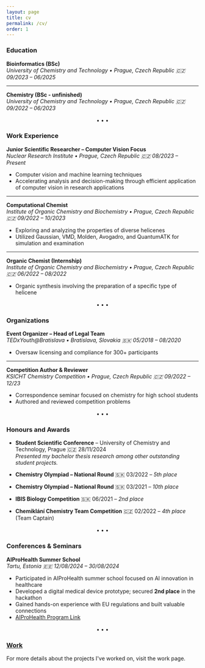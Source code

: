 ```yaml
---
layout: page
title: cv
permalink: /cv/
order: 1
---
```


### Education

**Bioinformatics (BSc)**  
*University of Chemistry and Technology • Prague, Czech Republic 🇨🇿 09/2023 – 06/2025*

---

**Chemistry (BSc - unfinished)**  
*University of Chemistry and Technology • Prague, Czech Republic 🇨🇿 09/2022 – 06/2023*


<div style="text-align: center; margin: 15px 0;">• • •</div>

### Work Experience

**Junior Scientific Researcher – Computer Vision Focus**  
*Nuclear Research Institute • Prague, Czech Republic 🇨🇿 08/2023 – Present*  
- Computer vision and machine learning techniques 
- Accelerating analysis and decision-making through efficient application of computer vision in research applications

---

**Computational Chemist**  
*Institute of Organic Chemistry and Biochemistry • Prague, Czech Republic 🇨🇿 09/2022 – 10/2023*  
- Exploring and analyzing the properties of diverse helicenes  
- Utilized Gaussian, VMD, Molden, Avogadro, and QuantumATK for simulation and examination

---

**Organic Chemist (Internship)**  
*Institute of Organic Chemistry and Biochemistry • Prague, Czech Republic 🇨🇿 06/2022 – 08/2022*  
- Organic synthesis involving the preparation of a specific type of helicene


<div style="text-align: center; margin: 15px 0;">• • •</div>

### Organizations

**Event Organizer – Head of Legal Team**  
*TEDxYouth@Bratislava • Bratislava, Slovakia 🇸🇰 05/2018 – 08/2020*  
- Oversaw licensing and compliance for 300+ participants

---

**Competition Author & Reviewer**  
*KSICHT Chemistry Competition • Prague, Czech Republic 🇨🇿 09/2022 – 12/23*  
- Correspondence seminar focused on chemistry for high school students  
- Authored and reviewed competition problems

<div style="text-align: center; margin: 15px 0;">• • •</div>

### Honours and Awards

- **Student Scientific Conference** – University of Chemistry and Technology, Prague 🇨🇿 28/11/2024  
  *Presented my bachelor thesis research among other outstanding student projects.*

- **Chemistry Olympiad – National Round** 🇸🇰 03/2022 – *5th place*  
- **Chemistry Olympiad – National Round** 🇸🇰 03/2021 – *10th place*  
- **IBIS Biology Competition** 🇸🇰 06/2021 – *2nd place*  
- **Chemiklání Chemistry Team Competition** 🇨🇿 02/2022 – *4th place* (Team Captain)

<div style="text-align: center; margin: 15px 0;">• • •</div>

### Conferences & Seminars

**AIProHealth Summer School**  
*Tartu, Estonia 🇪🇪 12/08/2024 – 30/08/2024*  
- Participated in AIProHealth summer school focused on AI innovation in healthcare  
- Developed a digital medical device prototype; secured **2nd place** in the hackathon  
- Gained hands-on experience with EU regulations and built valuable connections  
- [AIProHealth Program Link](https://eithealth.eu/programmes/aiprohealth/)

<div style="text-align: center; margin: 15px 0;">• • •</div>


### [Work](/Work)
For more details about the projects I've worked on, visit the work page.





